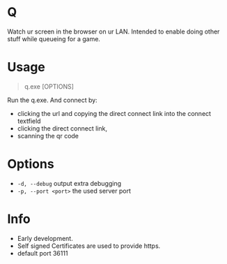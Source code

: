 # Q
Watch ur screen in the browser on ur LAN. Intended to enable doing other stuff while queueing for a game. 


# Usage
> q.exe [OPTIONS]

Run the q.exe. And connect by:
* clicking the url and copying the direct connect link into the connect textfield
* clicking the direct connect link, 
* scanning the qr code


# Options

* `-d, --debug` output extra debugging
* `-p, --port <port>` the used server port



# Info
* Early development. 
* Self signed Certificates are used to provide https.
* default port 36111